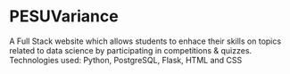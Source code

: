 # PESUVariance
A Full Stack website which allows students to enhace their skills on topics related to data science by participating in competitions & quizzes.
Technologies used: Python, PostgreSQL, Flask, HTML and CSS

